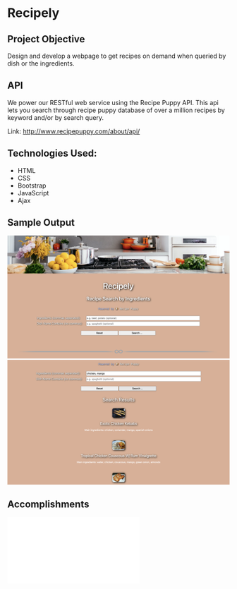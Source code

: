 # Recipely

## Project Objective
Design and develop a webpage to get recipes on demand when queried by dish or the ingredients.

## API
We power our RESTful web service using the Recipe Puppy API. This api lets you search through recipe puppy database of over a million recipes by keyword and/or by search query.

Link: http://www.recipepuppy.com/about/api/

## Technologies Used:

- HTML
- CSS
- Bootstrap
- JavaScript
- Ajax

## Sample Output

![web](output/SS2.png)
![Ingredients](output/SS1.png)

## Accomplishments

![certification](certificate.pdf)
